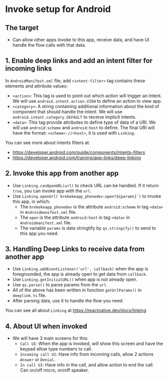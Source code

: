 # Invoke setup for Android

## The target

- Can allow other apps invoke to this app, receive data, and have UI handle the flow calls with that data.

## 1. Enable deep links and add an intent filter for incoming links

In `AndroidManifest.xml` file, add `<intent-filter>` tag contains these elements and attribute values:

- `<action>`: This tag is used to point out which action will trigger an Intent. We will use `android.intent.action.VIEW` to define an action to view app.
- `<category>`: A string containing additional information about the kind of component that should handle the intent. We will use `android.intent.category.DEFAULT` to receive implicit intents.
- `<data>`: This tag provide attributes to define type of data of a URI. We will use `android:scheme` and `android:host` to define. The final URI will have the format: `<scheme>://<host>`, it is used with `Linking`.

You can see more about intents filters at:

- https://developer.android.com/guide/components/intents-filters
- https://developer.android.com/training/app-links/deep-linking

## 2. Invoke this app from another app

- Use `Linking.canOpenURL(url)` to check URL can be handled. If it return `true`, you can invoke app with the `url`.
- Use ``Linking.openUrl(`brekekeapp_phonedev:open?${params}`)`` to invoke this app, in which:
  - The `brekekeapp_phonedev` is the attribute `android:scheme` in tag `<data>` in `Androidmanifest.xml` file.
  - The `open` is the attribute `android:host` in tag `<data>` in `Androidmanifest.xml` file.
  - The variable `params` is data stringtify by `qs.stringify()` to send to this app you need.

## 3. Handling Deep Links to receive data from another app

- Use `Linking.addEventListener('url', callback)` when the app is foregrounded, the app is already open to get data from `callback`.
- Use `Linking.getInitialURL()` when app is not already open.
- Use `qs.parse()` to parse params from the `url`.
- All of the above has been written in function `getUrlParams()` in `deeplink.ts` file.
- After parsing data, use it to handle the flow you need.

You can see all about `Linking` at https://reactnative.dev/docs/linking

## 4. About UI when invoked

- We will have 3 main screens for this:
  - `Call UI`: When the app is invoked, will show this screen and have the keypad allow type numbers to call.
  - `Incoming call UI`: Have info from incoming calls, allow 2 actions `Answer` or `Denial`.
  - `In call UI`: Have info in the call, and allow action to end the call. Can on/off micro, on/off speaker.
